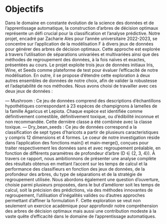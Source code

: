 # Objectifs
Dans le domaine en constante évolution de la science des données et de l’apprentissage automatique, la construction d’arbres de décision optimaux représente un
défi crucial pour la classification et l’analyse prédictive. Notre projet, encadré par
Zacharie Ales pour l’année universitaire 2022-2023, se concentre sur l’application
de la modélisation F à divers jeux de données pour générer des arbres de décision
optimaux. Cette approche est explorée à travers l’utilisation de séparations univariées et multivariées ainsi que des méthodes de regroupement des données, à la fois
naïves et exactes, présentées au cours.
Le projet exploite trois jeux de données initiaux  Iris, Wine, et Seeds 
comme plateforme de test pour évaluer l’efficacité de notre modélisation. En outre,
il se propose d’étendre cette exploration à deux autres ensembles de données de
notre choix, afin de valider la robustesse et l’adaptabilité de nos méthodes. Nous
avons choisi de travailler avec ces deux jeux de données :

— Mushroom : Ce jeu de données comprend des descriptions d’échantillons
hypothétiques correspondant à 23 espèces de champignons à lamelles de la
famille Agaricus et Lepiota. Chaque espèce est identifiée comme définitivement comestible, définitivement toxique, ou d’édibilité inconnue et non
recommandée. Cette dernière classe a été combinée avec la classe toxique.
— Dry_bean_seeds : Ce jeu de données correspond a la classification de sept
types d’haricots a partir de plusieurs caracteristiques y compris 12 dimensions
et 4 formes.
Le coeur de notre investigation réside dans l’application des fonctions main()
et main-merge(), conçues pour traiter respectivement les données sans et avec
regroupement préalable, en fonction de différents paramètres de profondeur d’arbre
(D ∈ {2, 3, 4}).
À travers ce rapport, nous ambitionnons de présenter une analyse complète des
résultats obtenus en mettant l’accent sur les temps de calcul et la performance
des classifieurs en fonction des jeux de données, de la profondeur des arbres, du
type de séparations et de la stratégie de regroupement utilisée. Nous abordons
également une question d’ouverture, choisie parmi plusieurs proposées, dans le
but d’améliorer soit les temps de calcul, soit la précision des prédictions, via des méthodes innovantes de regroupement, l’utilisation d’inégalités valides ou d’autres
approches permettant d’affiner la formulation F.
Cette exploration se veut non seulement un exercice académique pour approfondir notre compréhension des arbres de décision optimaux mais aussi une
contribution modeste à la vaste quête d’efficacité dans le domaine de l’apprentissage
automatiques.
